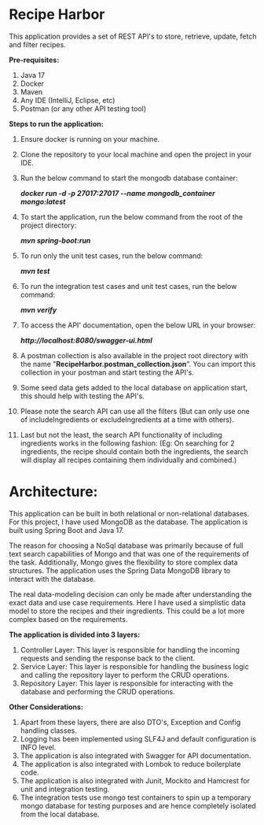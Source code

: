 # Recipe Harbor

This application provides a set of REST API's to store, retrieve, update, fetch and filter recipes.

**Pre-requisites:**
1. Java 17
2. Docker
3. Maven
4. Any IDE (IntelliJ, Eclipse, etc)
5. Postman (or any other API testing tool)

**Steps to run the application:**
1. Ensure docker is running on your machine.
2. Clone the repository to your local machine and open the project in your IDE.
3. Run the below command to start the mongodb database container:

   _**docker run -d -p 27017:27017 --name mongodb_container mongo:latest**_

4. To start the application, run the below command from the root of the project directory:

    _**mvn spring-boot:run**_

5. To run only the unit test cases, run the below command:

     _**mvn test**_

6. To run the integration test cases and unit test cases, run the below command:

     _**mvn verify**_

7. To access the API' documentation, open the below URL in your browser:

     _**http://localhost:8080/swagger-ui.html**_

8. A postman collection is also available in the project root directory with the name "**RecipeHarbor.postman_collection.json**". 
   You can import this collection in your postman and start testing the API's. 
9. Some seed data gets added to the local database on application start, this should help with testing the API's.
10. Please note the search API can use all the filters (But can only use one of includeIngredients or excludeIngredients at a time with others).
11. Last but not the least, the search API functionality of including ingredients works in the following fashion:
(Eg: On searching for 2 ingredients, the recipe should contain both the ingredients, the search will display all recipes containing them individually and combined.)

# Architecture:

This application can be built in both relational or non-relational databases.
For this project, I have used MongoDB as the database. The application is built using Spring Boot and Java 17.

The reason for choosing a NoSql database was primarily because of full text search capabilities of Mongo and that was one of the requirements of the task.
Additionally, Mongo gives the flexibility to store complex data structures.
The application uses the Spring Data MongoDB library to interact with the database.

The real data-modeling decision can only be made after understanding the exact data and use case requirements.
Here I have used a simplistic data model to store the recipes and their ingredients. This could be a lot more complex based on the requirements.

**The application is divided into 3 layers:**
1. Controller Layer: This layer is responsible for handling the incoming requests and sending the response back to the client.
2. Service Layer: This layer is responsible for handling the business logic and calling the repository layer to perform the CRUD operations.
3. Repository Layer: This layer is responsible for interacting with the database and performing the CRUD operations.

**Other Considerations:**
1. Apart from these layers, there are also DTO's, Exception and Config handling classes.
2. Logging has been implemented using SLF4J and default configuration is INFO level.
3. The application is also integrated with Swagger for API documentation.
4. The application is also integrated with Lombok to reduce boilerplate code.
5. The application is also integrated with Junit, Mockito and Hamcrest for unit and integration testing.
6. The integration tests use mongo test containers to spin up a temporary mongo database for testing purposes and are hence completely isolated from the local database.